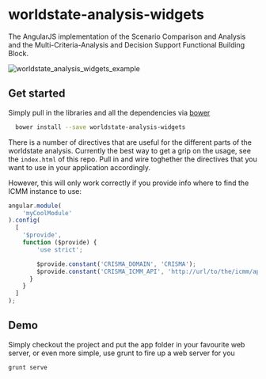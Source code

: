 worldstate-analysis-widgets
===========================

The AngularJS implementation of the Scenario Comparison and Analysis and the Multi-Criteria-Analysis and Decision Support Functional Building Block.

![worldstate_analysis_widgets_example](https://cloud.githubusercontent.com/assets/973421/4491054/3979b86c-4a34-11e4-800f-034f4612860d.png)

## Get started

Simply pull in the libraries and all the dependencies via [bower](http://bower.io/)

```sh
  bower install --save worldstate-analysis-widgets
```

There is a number of directives that are useful for the different parts of the worldstate analysis. Currently the best way to get a grip on the usage, see the <code>index.html</code> of this repo. Pull in and wire toghether the directives that you want to use in your application accordingly.


However, this will only work correctly if you provide info where to find the ICMM instance to use:

```javascript
angular.module(
    'myCoolModule'
).config(
  [
    '$provide',
    function ($provide) {
        'use strict';

        $provide.constant('CRISMA_DOMAIN', 'CRISMA');                       // the name of the CRISMA domain to use
        $provide.constant('CRISMA_ICMM_API', 'http://url/to/the/icmm/api'); // the url to the API of the ICMM instance to use
      }
    }
  ]
);

```

## Demo
Simply checkout the project and put the app folder in your favourite web server, or even more simple, use grunt to fire up a web server for you

```sh
grunt serve
```
